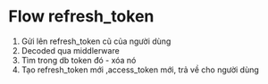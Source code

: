 # Flow refresh_token

1. Gửi lên refresh_token cũ của người dùng
2. Decoded qua middlerware
3. Tìm trong db token đó - xóa nó
4. Tạo refresh_token mới ,access_token mới, trả về cho người dùng
